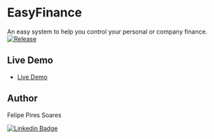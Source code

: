 # EasyFinance
An easy system to help you control your personal or company finance. 
[![Release](https://github.com/FelipePSoares/EasyFinance/actions/workflows/Release.yml/badge.svg)](https://github.com/FelipePSoares/EasyFinance/actions/workflows/Release.yml)

## Live Demo

- [Live Demo](felipesoares-001-site2.itempurl.com)

## Author

Felipe Pires Soares

[![Linkedin Badge](https://img.shields.io/badge/-Felipe-blue?style=flat-square&logo=Linkedin&logoColor=white&link=https://www.linkedin.com/in/felipepsoares/)](https://www.linkedin.com/in/felipepsoares/) 
